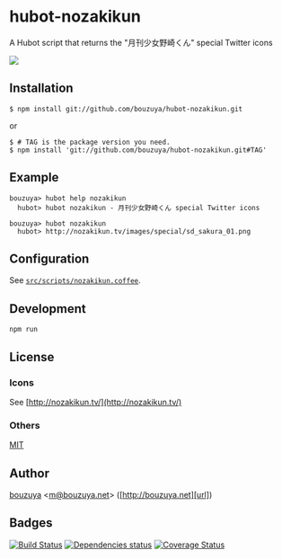 # hubot-nozakikun

A Hubot script that returns the "月刊少女野崎くん" special Twitter icons

![](http://img.f.hatena.ne.jp/images/fotolife/b/bouzuya/20140923/20140923234624.gif)

## Installation

    $ npm install git://github.com/bouzuya/hubot-nozakikun.git

or

    $ # TAG is the package version you need.
    $ npm install 'git://github.com/bouzuya/hubot-nozakikun.git#TAG'

## Example

    bouzuya> hubot help nozakikun
      hubot> hubot nozakikun - 月刊少女野崎くん special Twitter icons

    bouzuya> hubot nozakikun
      hubot> http://nozakikun.tv/images/special/sd_sakura_01.png

## Configuration

See [`src/scripts/nozakikun.coffee`](src/scripts/nozakikun.coffee).

## Development

`npm run`

## License

### Icons

See [http://nozakikun.tv/](http://nozakikun.tv/)

### Others

[MIT](LICENSE)

## Author

[bouzuya][user] &lt;[m@bouzuya.net][mail]&gt; ([http://bouzuya.net][url])

## Badges

[![Build Status][travis-badge]][travis]
[![Dependencies status][david-dm-badge]][david-dm]
[![Coverage Status][coveralls-badge]][coveralls]

[travis]: https://travis-ci.org/bouzuya/hubot-nozakikun
[travis-badge]: https://travis-ci.org/bouzuya/hubot-nozakikun.svg?branch=master
[david-dm]: https://david-dm.org/bouzuya/hubot-nozakikun
[david-dm-badge]: https://david-dm.org/bouzuya/hubot-nozakikun.png
[coveralls]: https://coveralls.io/r/bouzuya/hubot-nozakikun
[coveralls-badge]: https://img.shields.io/coveralls/bouzuya/hubot-nozakikun.svg
[user]: https://github.com/bouzuya
[mail]: mailto:m@bouzuya.net
[url]: http://bouzuya.net

